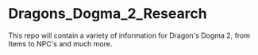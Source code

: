 # Dragons_Dogma_2_Research
This repo will contain a variety of information for Dragon's Dogma 2, from Items to NPC's and much more.
